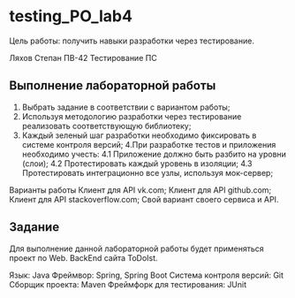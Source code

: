 # testing_PO_lab4

Цель работы: получить навыки разработки через тестирование.

Ляхов Степан ПВ-42 Тестирование ПС

## Выполнение лабораторной работы
  1. Выбрать задание в соответствии с вариантом работы;
  2. Используя методологию разработки через тестирование реализовать соответствующую библиотеку;
  3. Каждый зеленый шаг разработки необходимо фиксировать в системе контроля версий;
  4.При разработке тестов и приложения необходимо учесть:
   4.1 Приложение должно быть разбито на уровни (слои);
   4.2 Протестировать каждый уровень в изоляции;
   4.3 Протестировать интеграционно все узлы, используя мок-сервер;

Варианты работы
  Клиент для API vk.com;
  Клиент для API github.com;
  Клиент для API stackoverflow.com;
  Свой вариант своего сервиса и API.
  

## Задание

Для выполнение данной лабораторной работы будет применяться проект по Web. 
BackEnd сайта ToDoIst.

Язык: Java
Фреймвор: Spring, Spring Boot
Система контроля версий: Git
Сборщик проекта: Maven
Фреймфорк для тестирования: JUnit

  
  
  
